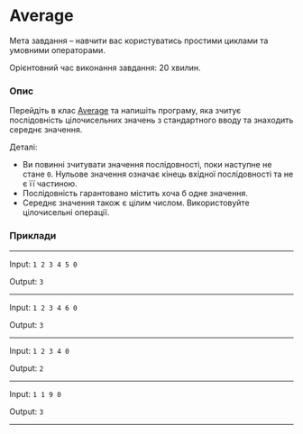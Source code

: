 # Average

Мета завдання – навчити вас користуватись простими циклами та умовними операторами.

Орієнтовний час виконання завдання: 20 хвилин.

### Опис

Перейдіть в клас [Average](Average.java) та напишіть програму, яка зчитує послідовність цілочисельних значень з стандартного вводу та знаходить середнє значення.

Деталі:

- Ви повинні зчитувати значення послідовності, поки наступне не стане `0`.  Нульове значення означає кінець вхідної послідовності та не є її частиною.
- Послідовність гарантовано містить хоча б одне значення.
- Середнє значення також є цілим числом. Використовуйте цілочисельні операції.

### Приклади

---
Input: `1 2 3 4 5 0`

Output: `3`

---
Input: `1 2 3 4 6 0`

Output: `3`

---
Input: `1 2 3 4 0 `

Output: `2`

---
Input: `1 1 9 0`

Output: `3`

---
